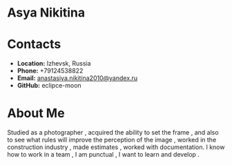 # <h1> Asya Nikitina
## <h1> Contacts
* **Location:** Izhevsk, Russia
* **Phone:** +79124538822
* **Email:** anastasiya.nikitina2010@yandex.ru
* **GitHub:** eclipce-moon
## <h1> About Me
Studied as a photographer , acquired the ability to set the frame , and also to see what rules will improve the perception of the image , worked in the construction industry , made estimates , worked with documentation. I know how to work in a team , I am punctual , I want to learn and develop .
